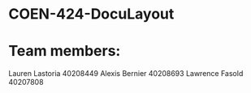 # COEN-424-DocuLayout
# Team members:
Lauren Lastoria 40208449
Alexis Bernier  40208693
Lawrence Fasold 40207808

